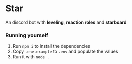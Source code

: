 # Star

An discord bot with **leveling**, **reaction roles** and **starboard**

### Running yourself

1. Run `npm i` to install the dependencies
2. Copy `.env.example` to `.env` and populate the values
3. Run it with `node .`
